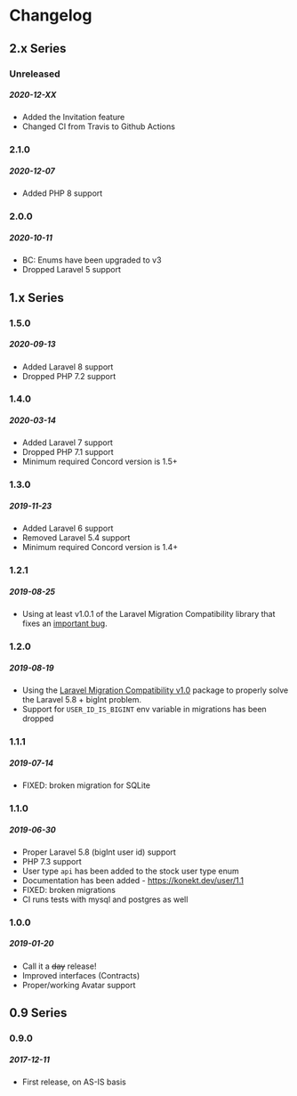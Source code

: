 # Changelog

## 2.x Series

### Unreleased
##### 2020-12-XX

- Added the Invitation feature
- Changed CI from Travis to Github Actions

### 2.1.0
##### 2020-12-07

- Added PHP 8 support

### 2.0.0
##### 2020-10-11

- BC: Enums have been upgraded to v3
- Dropped Laravel 5 support

## 1.x Series

### 1.5.0
##### 2020-09-13

- Added Laravel 8 support
- Dropped PHP 7.2 support

### 1.4.0
##### 2020-03-14

- Added Laravel 7 support
- Dropped PHP 7.1 support
- Minimum required Concord version is 1.5+

### 1.3.0
##### 2019-11-23

- Added Laravel 6 support
- Removed Laravel 5.4 support
- Minimum required Concord version is 1.4+

### 1.2.1
##### 2019-08-25

- Using at least v1.0.1 of the Laravel Migration Compatibility library that fixes an [important bug](https://github.com/artkonekt/user/issues/2).

### 1.2.0
##### 2019-08-19

- Using the [Laravel Migration Compatibility v1.0](https://konekt.dev/migration-compatibility/1.0/README) package to properly solve the Laravel 5.8 + bigInt problem.
- Support for `USER_ID_IS_BIGINT` env variable in migrations has been dropped

### 1.1.1
##### 2019-07-14

- FIXED: broken migration for SQLite

### 1.1.0
##### 2019-06-30

- Proper Laravel 5.8 (bigInt user id) support
- PHP 7.3 support
- User type `api` has been added to the stock user type enum
- Documentation has been added - https://konekt.dev/user/1.1
- FIXED: broken migrations
- CI runs tests with mysql and postgres as well

### 1.0.0
##### 2019-01-20

- Call it a ~~day~~ release!
- Improved interfaces (Contracts)
- Proper/working Avatar support

## 0.9 Series

### 0.9.0
##### 2017-12-11

- First release, on AS-IS basis

